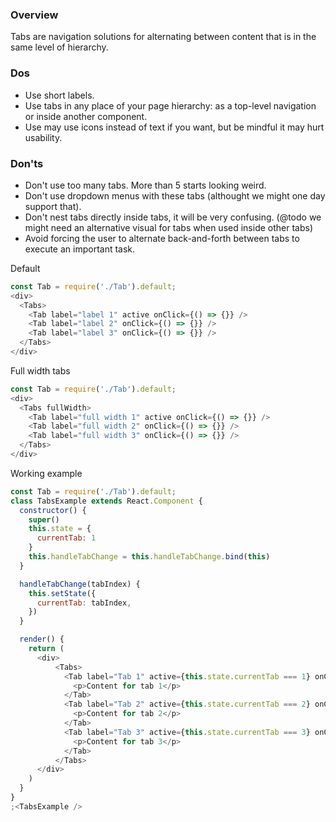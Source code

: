 ### Overview
Tabs are navigation solutions for alternating between content that is in the same level of hierarchy.

### Dos
- Use short labels.
- Use tabs in any place of your page hierarchy: as a top-level navigation or inside another component.
- Use may use icons instead of text if you want, but be mindful it may hurt usability.

### Don'ts
- Don't use too many tabs. More than 5 starts looking weird.
- Don't use dropdown menus with these tabs (althought we might one day support that).
- Don't nest tabs directly inside tabs, it will be very confusing. (@todo we might need an alternative visual for tabs when used inside other tabs)
- Avoid forcing the user to alternate back-and-forth between tabs to execute an important task.


Default

```js
const Tab = require('./Tab').default;
<div>
  <Tabs>
    <Tab label="label 1" active onClick={() => {}} />
    <Tab label="label 2" onClick={() => {}} />
    <Tab label="label 3" onClick={() => {}} />
  </Tabs>
</div>
```

Full width tabs

```js
const Tab = require('./Tab').default;
<div>
  <Tabs fullWidth>
    <Tab label="full width 1" active onClick={() => {}} />
    <Tab label="full width 2" onClick={() => {}} />
    <Tab label="full width 3" onClick={() => {}} />
  </Tabs>
</div>
```

Working example

```js
const Tab = require('./Tab').default;
class TabsExample extends React.Component {
  constructor() {
    super()
    this.state = {
      currentTab: 1
    }
    this.handleTabChange = this.handleTabChange.bind(this)
  }

  handleTabChange(tabIndex) {
    this.setState({
      currentTab: tabIndex,
    })
  }

  render() {
    return (
      <div>
          <Tabs>
            <Tab label="Tab 1" active={this.state.currentTab === 1} onClick={() => this.handleTabChange(1)}>
              <p>Content for tab 1</p>
            </Tab>
            <Tab label="Tab 2" active={this.state.currentTab === 2} onClick={() => this.handleTabChange(2)}>
              <p>Content for tab 2</p>
            </Tab>
            <Tab label="Tab 3" active={this.state.currentTab === 3} onClick={() => this.handleTabChange(3)}>
              <p>Content for tab 3</p>
            </Tab>
          </Tabs>
      </div>
    )
  }
}
;<TabsExample />
```
